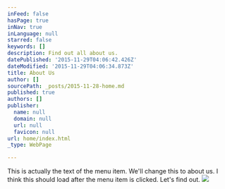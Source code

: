 ```yaml
---
inFeed: false
hasPage: true
inNav: true
inLanguage: null
starred: false
keywords: []
description: Find out all about us.
datePublished: '2015-11-29T04:06:42.426Z'
dateModified: '2015-11-29T04:06:34.873Z'
title: About Us
author: []
sourcePath: _posts/2015-11-28-home.md
published: true
authors: []
publisher:
  name: null
  domain: null
  url: null
  favicon: null
url: home/index.html
_type: WebPage

---
```

This is actually the text of the menu item. We'll change this to about us. I think this should load after  the menu item is clicked. Let's find out.
![](https://the-grid-user-content.s3-us-west-2.amazonaws.com/61648072-7112-4b55-b245-e230485e258c.jpg)